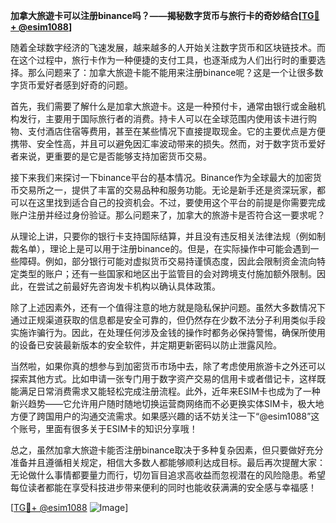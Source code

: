 **加拿大旅遊卡可以注册binance吗？——揭秘数字货币与旅行卡的奇妙结合[[TG💪+ @esim1088](https://t.me/s/esim1088)]**

随着全球数字经济的飞速发展，越来越多的人开始关注数字货币和区块链技术。而在这个过程中，旅行卡作为一种便捷的支付工具，也逐渐成为人们出行时的重要选择。那么问题来了：加拿大旅遊卡能不能用来注册binance呢？这是一个让很多数字货币爱好者感到好奇的问题。

首先，我们需要了解什么是加拿大旅遊卡。这是一种预付卡，通常由银行或金融机构发行，主要用于国际旅行者的消费。持卡人可以在全球范围内使用该卡进行购物、支付酒店住宿等费用，甚至在某些情况下直接提取现金。它的主要优点是方便携带、安全性高，并且可以避免因汇率波动带来的损失。然而，对于数字货币爱好者来说，更重要的是它是否能够支持加密货币交易。

接下来我们来探讨一下binance平台的基本情况。Binance作为全球最大的加密货币交易所之一，提供了丰富的交易品种和服务功能。无论是新手还是资深玩家，都可以在这里找到适合自己的投资机会。不过，要使用这个平台的前提是你需要完成账户注册并经过身份验证。那么问题来了，加拿大的旅游卡是否符合这一要求呢？

从理论上讲，只要你的银行卡支持国际结算，并且没有违反相关法律法规（例如制裁名单），理论上是可以用于注册binance的。但是，在实际操作中可能会遇到一些障碍。例如，部分银行可能对虚拟货币交易持谨慎态度，因此会限制资金流向特定类型的账户；还有一些国家和地区出于监管目的会对跨境支付施加额外限制。因此，在尝试之前最好先咨询发卡机构以确认具体政策。

除了上述因素外，还有一个值得注意的地方就是隐私保护问题。虽然大多数情况下通过正规渠道获取的信息都是安全可靠的，但仍然存在少数不法分子利用类似手段实施诈骗行为。因此，在处理任何涉及金钱的操作时都务必保持警惕，确保所使用的设备已安装最新版本的安全软件，并定期更新密码以防止泄露风险。

当然啦，如果你真的想参与到加密货币市场中去，除了考虑使用旅游卡之外还可以探索其他方式。比如申请一张专门用于数字资产交易的信用卡或者借记卡，这样既能满足日常消费需求又能轻松完成注册流程。此外，近年来ESIM卡也成为了一种新兴趋势——它允许用户随时随地切换运营商网络而不必更换实体SIM卡，极大地方便了跨国用户的沟通交流需求。如果感兴趣的话不妨关注一下“@esim1088”这个账号，里面有很多关于ESIM卡的知识分享哦！

总之，虽然加拿大旅遊卡能否注册binance取决于多种复杂因素，但只要做好充分准备并且遵循相关规定，相信大多数人都能够顺利达成目标。最后再次提醒大家：无论做什么事情都要量力而行，切勿盲目追求高收益而忽视潜在的风险隐患。希望每位读者都能在享受科技进步带来便利的同时也能收获满满的安全感与幸福感！

[[TG💪+ @esim1088](https://t.me/s/esim1088) ![Image](https://i.postimg.cc/4NQfJmqS/Snipaste-2025-05-13-00-14-12.png)]